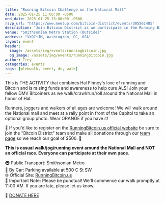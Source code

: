 ```yaml
---
title: "Running Bitcoin Challenge on the National Mall"
date: 2025-01-25 11:00:00 -0500
end_date: 2025-01-25 13:00:00 -0500
rsvp_url: "https://www.meetup.com/bitcoin-district/events/305562485"
description: "Join Bitcoin District as we participate in the Running Bitcoin Challenge to honor Hal Finney and raise funds to help find a cure for ALS."
venue: "Smithsonian Metro Station (Outside)"
address: "VXQC+JM, Washington, DC, USA"
layout: event
header:
  image: /assets/img/events/runningbitcoin.jpg
  og_image: /assets/img/events/runningbitcoin.jpg
author: Trey
categories: events
tags: [plebwalk, event, dc, walk]
---
```


This is THE ACTIVITY that combines Hal Finney's love of running and Bitcoin and is raising funds and awareness to help cure ALS! Join your fellow DMV Bitcoiners as we walk/crawl/run/roll around the National Mall in honor of Hal.

Runners, joggers and walkers of all ages are welcome! We will walk around the National mall and meet at a rally point in front of the Capitol to take an optional group photo. Wear ORANGE if you have it!

🧡 If you'd like to register on the [RunningBitcoin.us official website](http://runningbitcoin.us) be sure to join the "Bitcoin District" team and make all donations through our [team page](https://secure.alsnetwork.org/goto/bitcoindistrict) so we reach our goal of $500. 🧡

<strong>This is casual walk/jog/running event around the National Mall and NOT an official race. Everyone can participate at their own pace.</strong>

🚇 Public Transport: Smithsonian Metro  
🚗 By Car: Parking available at 500 C St SW  
🌐 Official Site: [RunningBitcoin.us](https://secure.alsnetwork.org/goto/bitcoindistrict)  
📣 Important Note: Please be punctual! We'll commence our walk promptly at 11:00 AM. If you are late, please let us know.  

🧡 [DONATE HERE](https://secure.alsnetwork.org/goto/bitcoindistrict)